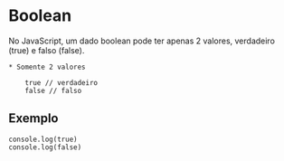 # Boolean
No JavaScript, um dado boolean pode ter apenas 2 valores, verdadeiro (true) e falso (false).

    * Somente 2 valores

        true // verdadeiro
        false // falso

## Exemplo
    console.log(true)
    console.log(false)